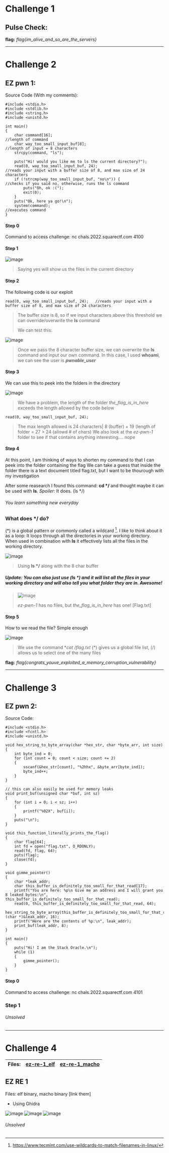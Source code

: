 # Challenge 1

## Pulse Check:

**flag:** *flag{im_alive_and_so_are_the_servers}*

___

# Challenge 2

## EZ pwn 1:
Source Code (With my comments):
~~~
#include <stdio.h>
#include <stdlib.h>
#include <string.h>
#include <unistd.h>

int main()
{
    char command[16];                                               //length of command
    char way_too_small_input_buf[8];                                //length of input = 8 characters
    strcpy(command, "ls");
    
    puts("Hi! would you like me to ls the current directory?");
    read(0, way_too_small_input_buf, 24);                           //reads your input with a buffer size of 8, and max size of 24 characters
    if (!strcmp(way_too_small_input_buf, "no\n")) {                 //checks if you said no, otherwise, runs the ls command
        puts("Oh, ok :(");
        exit(0);
    }
    puts("Ok, here ya go!\n");
    system(command);                                                //executes command
}
~~~
#### Step 0
Command to access challenge: nc chals.2022.squarectf.com 4100

#### Step 1
![image](https://user-images.githubusercontent.com/92404926/202836226-ba85e828-c316-427f-9dfa-b402cb98095c.png)
>Saying yes will show us the files in the current directory

#### Step 2
The following code is our exploit
~~~
read(0, way_too_small_input_buf, 24);   //reads your input with a buffer size of 8, and max size of 24 characters
~~~
>The buffer size is 8, so if we input characters above this threshold we can override/overwrite the __ls__ command
>
>We can test this:

![image](https://user-images.githubusercontent.com/92404926/202836546-db868915-baca-44ea-97a3-74d16fce43a3.png)
>Once we pass the 8 character buffer size, we can overwrite the __ls__ command and input our own command.
>In this case, I used __whoami__, we can see the user is ***pwnable_user***

#### Step 3
We can use this to peek into the folders in the directory

![image](https://user-images.githubusercontent.com/92404926/202836728-056602ed-a73b-480a-ab9b-b339440e7b21.png)
>We have a problem, the length of the folder *the_flag_is_in_here* exceeds the length allowed by the code below
~~~
read(0, way_too_small_input_buf, 24);
~~~
>The max length allowed is 24 characters| 8 (buffer) + 19 (length of folder = 27 > 24 (allowd # of chars)
>We also look at the *ez-pwn-1* folder to see if that contains anything interesting.... nope

#### Step 4
At this point, I am thinking of ways to shorten my command to that I can peek into the folder containing the flag
We can take a guess that inside the folder there is a text document titled flag.txt, but I want to be thourough with my investigation

After some reasearch I found this command: __cd */__ and thought maybe it can be used with **ls**. *Spoiler:* It does. (ls */)
###### You learn something new everyday

### What does __*/__ do?
(*) is a global pattern or commonly called a wildcard [^1].
I like to think about it as a loop: It loops through all the directories in your working directory.
When used in combination with __ls__ it effectively lists all the files in the working directory.

[^1]: https://www.tecmint.com/use-wildcards-to-match-filenames-in-linux/

![image](https://user-images.githubusercontent.com/92404926/202837350-e3c0387d-4346-4a08-af0d-b0334d05a3fc.png)
>Using __ls */__ along with the 8 char buffer

##### Update: You can also just use (ls *) and it will list all the files in your working directory and will also tell you what folder they are in. Awesome!

>![image](https://user-images.githubusercontent.com/92404926/202837389-4e9abe53-de37-44cd-8885-30bafa7b5289.png)
>
>_ez-pwn-1_ has no files, but _the_flag_is_in_here_ has one! [Flag.txt]

#### Step 5
How to we read the file?
Simple enough

![image](https://user-images.githubusercontent.com/92404926/202837487-087880ee-c555-44d2-ad86-ddaf922acd45.png)
>We use the command **cat */flag.txt**
>(*) gives us a global file list, (/) allows us to select one of the many files

**flag:** *flag{congrats_youve_exploited_a_memory_corruption_vulnerability}*
___

# Challenge 3

## EZ pwn 2:
Source Code:
~~~
#include <stdio.h>
#include <fcntl.h>
#include <unistd.h>

void hex_string_to_byte_array(char *hex_str, char *byte_arr, int size)
{
    int byte_ind = 0;
    for (int count = 0; count < size; count += 2)
    {
        sscanf(&hex_str[count], "%2hhx", &byte_arr[byte_ind]);
        byte_ind++;
    }
}

// this can also easily be used for memory leaks
void print_buf(unsigned char *buf, int sz)
{
    for (int i = 0; i < sz; i++)
    {
        printf("%02X", buf[i]);
    }
    puts("\n");
}

void this_function_literally_prints_the_flag()
{
    char flag[64];
    int fd = open("flag.txt", O_RDONLY);
    read(fd, flag, 64);
    puts(flag);
    close(fd);
}

void gimme_pointer()
{
    char *leak_addr;
    char this_buffer_is_definitely_too_small_for_that_read[17];
    printf("You are here: %p\n Give me an address and I will grant you 8 leaked bytes:\n", this_buffer_is_definitely_too_small_for_that_read);
    read(0, this_buffer_is_definitely_too_small_for_that_read, 64);
    hex_string_to_byte_array(this_buffer_is_definitely_too_small_for_that_read, (char *)&leak_addr, 16);
    printf("Here are the contents of %p:\n", leak_addr);
    print_buf(leak_addr, 8);
}

int main()
{
    puts("Hi! I am the Stack Oracle.\n");
    while (1)
    {
        gimme_pointer();
    }
}
~~~
#### Step 0
Command to access challenge: nc chals.2022.squarectf.com 4101

### Step 1

###### Unsolved

______

# Challenge 4

| Files: | [ez-re-1_elf](EZ_RE_1/ez-re-1_elf) | [ez-re-1_macho](EZ_RE_1/ez-re-1_macho) |
|---|---|---|

## EZ RE 1
Files: elf binary, macho binary [link them]
- Using Ghidra

![image](https://user-images.githubusercontent.com/92404926/202857961-6cafdb97-808b-4411-b218-956d67252646.png)
![image](https://user-images.githubusercontent.com/92404926/202858008-20a6cd8f-9559-467f-8fb4-8d089d7b9e37.png)
![image](https://user-images.githubusercontent.com/92404926/202858014-51d6c6dd-ed32-4f09-bf5a-4da17ddff0ae.png)

###### Unsolved






